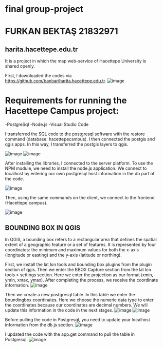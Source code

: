 # final group-project
# FURKAN BEKTAŞ 21832971
## harita.hacettepe.edu.tr
It is a project in which the map web-service of Hacettepe University is shared openly.

First, I downloaded the codes via https://github.com/banbar/harita.hacettepe.edu.tr.
![image](https://github.com/jungry1/readme/assets/66970973/69c80ec0-4883-439e-9402-c97feb25469b)

# Requirements for running the Hacettepe Campus project:
-PostgreSql 
-Node.js
-Visual Studio Code

I transferred the SQL code to the postgresql software with the restore command (database: hacettepecampus). I then connected the postgis and qgis apps. In this way, I transferred the postgis layers to qgis.

![image](https://github.com/jungry1/readme/assets/66970973/383a1444-2168-476a-8f1f-2b3f9c1962a9)
![image](https://github.com/jungry1/readme/assets/66970973/71d8bf98-9d3a-45f3-80a5-923eced906ae)

After installing the libraries, I connected to the server platform. To use the NPM module, we need to install the node.js application. We connect to localhost by entering our own postgresql host information in the db part of the code.

![image](https://github.com/jungry1/readme/assets/66970973/5a4e4ac0-701a-46a4-b984-b1b1c5f02f52)

Then, using the same commands on the client, we connect to the frontend (Hacettepe campus).

![image](https://github.com/jungry1/readme/assets/66970973/1147c9ea-96fb-4bce-b9b4-964d987d3a53)

## BOUNDING BOX IN QGIS 
In QGIS, a bounding box refers to a rectangular area that defines the spatial extent of a geographic feature or a set of features. It is represented by four coordinates: the minimum and maximum values for both the x-axis (longitude or easting) and the y-axis (latitude or northing). 

First, we install the lat lon tools and bounding box plugins from the plugin section of qgis. Then we enter the BBOX Capture section from the lat lon tools > settings section. Here we enter the projection as our format (xmin, ymin, xmax, ymax). After completing the process, we receive the coordinate information.
![image](https://github.com/jungry1/readme/assets/66970973/7144430a-ec40-4207-8b7a-b4d0d4e5eaf2)

Then we create a new postgresql table. In this table we enter the boundingbox coordinates. Here we choose the numeric data type to enter the coordinates because our coordinates are decimal numbers. We will update this information in the code in the next stages.
![image](https://github.com/jungry1/readme/assets/66970973/bc390e30-d2cd-4819-9820-98e321e5f0df)
![image](https://github.com/jungry1/readme/assets/66970973/f87c267d-ffd3-461a-b54f-c7044f188216)

Before pulling the code in Postgresql, you need to update your localhost information from the db.js section.
![image](https://github.com/jungry1/readme/assets/66970973/fc4fdbac-9d4b-4d12-addb-5730b0d564b2)

I updated the code with the app.get command to pull the table in Postgresql.
![image](https://github.com/jungry1/readme/assets/66970973/89c11f91-66c1-4c59-8b4e-0cc3f9e0d161)














